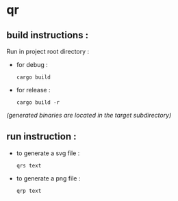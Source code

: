 # qr

## build instructions :
Run in project root directory :
 - for debug :
    ```console
    cargo build
    ```
 -  for release :
    ```console
    cargo build -r
    ```

*(generated binaries are located in the target subdirectory)*

## run instruction :

- to generate a svg file :
  ```console
  qrs text
  ```
- to generate a png file :
  ```console
  qrp text
  ```
